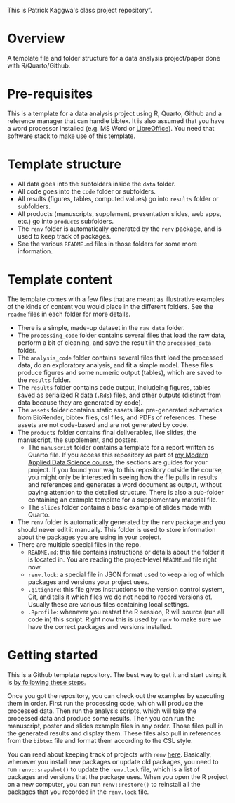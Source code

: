 This is Patrick Kaggwa's class project repository”.


# Overview

A template file and folder structure for a data analysis project/paper done with R/Quarto/Github. 

# Pre-requisites

This is a template for a data analysis project using R, Quarto, Github and a reference manager that can handle bibtex. It is also assumed that you have a word processor installed (e.g. MS Word or [LibreOffice](https://www.libreoffice.org/)). You need that software stack to make use of this template.

# Template structure

* All data goes into the subfolders inside the `data` folder.
* All code goes into the `code` folder or subfolders.
* All results (figures, tables, computed values) go into `results` folder or subfolders.
* All products (manuscripts, supplement, presentation slides, web apps, etc.) go into `products` subfolders.
* The `renv` folder is automatically generated by the `renv` package, and is
used to keep track of packages.
* See the various `README.md` files in those folders for some more information.

# Template content 

The template comes with a few files that are meant as illustrative examples of the kinds of content you would place in the different folders. See the `readme` files in each folder for more details.

* There is a simple, made-up dataset in the `raw_data` folder. 
* The `processing_code` folder contains several files that load the raw data, perform a bit of cleaning, and save the result in the `processed_data` folder. 
* The `analysis_code` folder contains several files that load the processed data, do an exploratory analysis, and fit a simple model. These files produce figures and some numeric output (tables), which are saved to the `results` folder.
* The `results` folder contains code output, includeing figures, tables saved as serialized R data (`.Rds`) files, and other outputs (distinct from data because they are generated by code).
* The `assets` folder contains static assets like pre-generated schematics from BioRender, bibtex files, csl files, and PDFs of references. These assets are not code-based and are not generated by code.
* The `products` folder contains final deliverables, like slides, the manuscript, the supplement, and posters.
  * The  `manuscript` folder contains a template for a report written as Quarto file. If you access this repository as part of [my Modern Applied Data Science course](https://andreashandel.github.io/MADAcourse/), the sections are guides for your project. If you found your way to this repository outside the course, you might only be interested in seeing how the file pulls in results and references and generates a word document as output, without paying attention to the detailed structure. There is also a sub-folder containing an example template for a supplementary material file.
  * The `slides` folder contains a basic example of slides made with Quarto.
* The `renv` folder is automatically generated by the `renv` package and you
should never edit it manually. This folder is used to store information about
the packages you are using in your project.
* There are multiple special files in the repo.
  * `README.md`: this file contains instructions or details about the folder it
  is located in. You are reading the project-level `README.md` file right now.
  * `renv.lock`: a special file in JSON format used to keep a log of which
  packages and versions your project uses.
  * `.gitignore`: this file gives instructions to the version control system,
  Git, and tells it which files we do not need to record versions of. Usually
  these are various files containing local settings.
  * `.Rprofile`: whenever you restart the R session, R will source (run all
  code in) this script. Right now this is used by `renv` to make sure we have
  the correct packages and versions installed.


# Getting started

This is a Github template repository. The best way to get it and start using it is [by following these steps.](https://help.github.com/en/articles/creating-a-repository-from-a-template)

Once you got the repository, you can check out the examples by executing them in order. First run the processing code, which will produce the processed data. Then run the analysis scripts, which will take the processed data and produce some results. Then you can run the manuscript, poster and slides example files in any order. Those files pull in the generated results and display them. These files also pull in references from the `bibtex` file and format them according to the CSL style.

You can read about keeping track of projects with `renv`
[here](https://rstudio.github.io/renv/articles/renv.html).
Basically, whenever you install new packages or update old packages, you need
to run `renv::snapshot()` to update the `renv.lock` file, which is a list of
packages and versions that the package uses. When you open the R project on a
new computer, you can run `renv::restore()` to reinstall all the packages that
you recorded in the `renv.lock` file.


